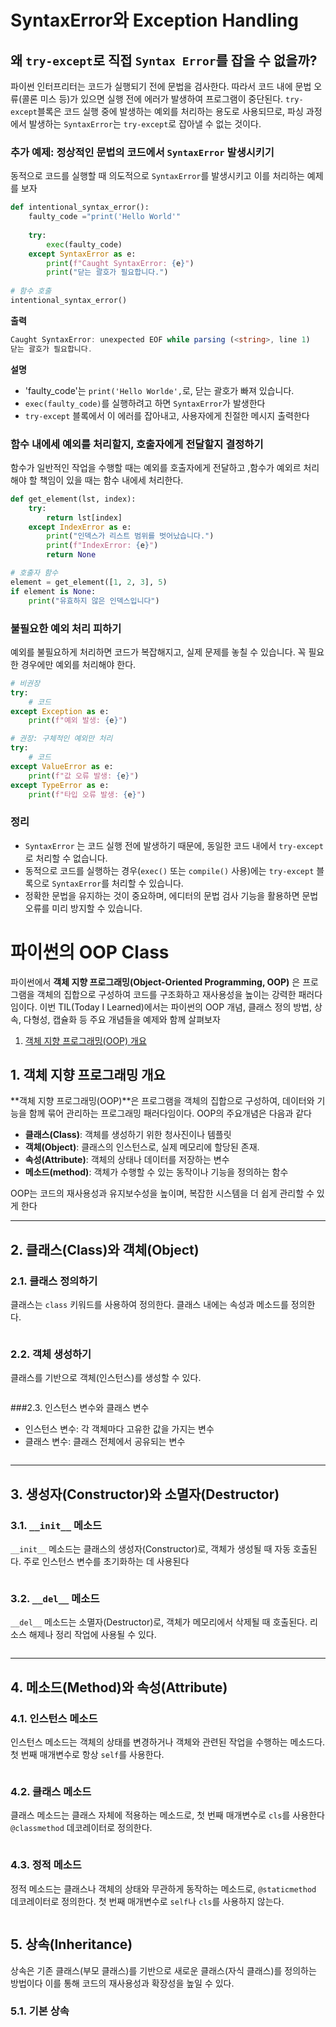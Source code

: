 # SyntaxError와 Exception Handling
## 왜 `try-except`로 직접 `Syntax Error`를 잡을 수 없을까?
파이썬 인터프리터는 코드가 실행되기 전에 문법을 검사한다. 따라서 코드 내에 문법 오류(콜론 미스 등)가 있으면 실행 전에 에러가 발생하여 프로그램이 중단된다.
`try-except`블록은 코드 실행 중에 발생하는 예외를 처리하는 용도로 사용되므로, 파싱 과정에서 발생하는 `SyntaxError`는 `try-except`로 잡아낼 수 없는 것이다.

### 추가 예제: 정상적인 문법의 코드에서 `SyntaxError` 발생시키기
동적으로 코드를 실행할 때 의도적으로 `SyntaxError`를 발생시키고 이를 처리하는 예제를 보자
```python
def intentional_syntax_error():
    faulty_code ="print('Hello World'"
    
    try:
        exec(faulty_code)
    except SyntaxError as e:
        print(f"Caught SyntaxError: {e}")
        print("닫는 괄호가 필요합니다.")
        
# 함수 호출
intentional_syntax_error()
```
**출력**
```typescript
Caught SyntaxError: unexpected EOF while parsing (<string>, line 1)
닫는 괄호가 필요합니다.
```

**설명**
- 'faulty_code'는 `print('Hello Worlde',`로, 닫는 괄호가 빠져 있습니다.
- `exec(faulty_code)`를 실행하려고 하면 `SyntaxError`가 발생한다
- `try-except` 블록에서 이 에러를 잡아내고, 사용자에게 친절한 메시지 출력한다

### 함수 내에세 예외를 처리할지, 호출자에게 전달할지 결정하기
함수가 일반적인 작업을 수행할 때는 예외를 호출자에게 전달하고 ,함수가 예외르 처리해야 할 책임이 있을 때는 함수 내에세 처리한다.
```python
def get_element(lst, index):
    try:
        return lst[index]
    except IndexError as e:
        print("인덱스가 리스트 범위를 벗어났습니다.")
        print(f"IndexError: {e}")
        return None

# 호출자 함수
element = get_element([1, 2, 3], 5)
if element is None:
    print("유효하지 않은 인덱스입니다")
```

### 불필요한 예외 처리 피하기
예외를 불필요하게 처리하면 코드가 복잡해지고, 실제 문제를 놓칠 수 있습니다. 꼭 필요한 경우에만 예외를 처리해야 한다.
```python
# 비권장
try:
    # 코드
except Exception as e:
    print(f"예외 발생: {e}")

# 권장: 구체적인 예외만 처리
try:
    # 코드
except ValueError as e:
    print(f"값 오류 발생: {e}")
except TypeError as e:
    print(f"타입 오류 발생: {e}")
```

### 정리
- `SyntaxError` 는 코드 실행 전에 발생하기 때문에, 동일한 코드 내에서 `try-except` 로 처리할 수 없습니다.
- 동적으로 코드를 실행하는 경우(`exec()` 또는 `compile()` 사용)에는 `try-except` 블록으로 `SyntaxError`를 처리할 수 있습니다.
- 정확한 문법을 유지하는 것이 중요하며, 에디터의 문법 검사 기능을 활용하면 문법 오류를 미리 방지할 수 있습니다.



# 파이썬의 OOP Class
파이썬에서 **객체 지향 프로그래밍(Object-Oriented Programming, OOP)** 은 프로그램을 객체의 집합으로 구성하여 코드를 구조화하고 재사용성을 높이는 강력한 패러다임이다.
이번 TIL(Today I Learned)에서는 파이썬의 OOP 개념, 클래스 정의 방법, 상속, 다형성, 캡슐화 등 주요 개념들을 예제와 함께 살펴보자

1. [객체 지향 프로그래밍(OOP) 개요](##1.-객체-지향-프로그래밍(OOP)-개요)


## 1. 객체 지향 프로그래밍 개요
**객체 지향 프로그래밍(OOP)**은 프로그램을 객체의 집합으로 구성하여, 데이터와 기능을 함께 묶어 관리하는 프로그래밍 패러다임이다. 
OOP의 주요개념은 다음과 같다
- **클래스(Class)**: 객체를 생성하기 위한 청사진이나 템플릿
- **객체(Object)**: 클래스의 인스턴스로, 실제 메모리에 할당된 존재.
- **속성(Attribute)**: 객체의 상태나 데이터를 저장하는 변수
- **메소드(method)**: 객체가 수행할 수 있는 동작이나 기능을 정의하는 함수

OOP는 코드의 재사용성과 유지보수성을 높이며, 복잡한 시스템을 더 쉽게 관리할 수 있게 한다

---
## 2. 클래스(Class)와 객체(Object)
### 2.1. 클래스 정의하기
클래스는 `class` 키워드를 사용하여 정의한다. 클래스 내에는 속성과 메소드를 정의한다.
```python

```
### 2.2. 객체 생성하기
클래스를 기반으로 객체(인스턴스)를 생성할 수 있다.
```python

```

###2.3. 인스턴스 변수와 클래스 변수
- 인스턴스 변수: 각 객체마다 고유한 값을 가지는 변수
- 클래스 변수: 클래스 전체에서 공유되는 변수
```python

```
---

## 3. 생성자(Constructor)와 소멸자(Destructor)
### 3.1. `__init__` 메소드
`__init__` 메소드는 클래스의 생성자(Constructor)로, 객체가 생성될 때 자동 호출된다. 
주로 인스턴스 변수를 초기화하는 데 사용된다
```python

```
### 3.2. `__del__` 메소드
`__del__` 메소드는 소멸자(Destructor)로, 객체가 메모리에서 삭제될 때 호출된다.
리소스 해제나 정리 작업에 사용될 수 있다.
```python

```
---

## 4. 메소드(Method)와 속성(Attribute)
### 4.1. 인스턴스 메소드
인스턴스 메소드는 객체의 상태를 변경하거나 객체와 관련된 작업을 수행하는 메소드다.
첫 번째 매개변수로 항상 `self`를 사용한다.
```python

```
### 4.2. 클래스 메소드
클래스 메소드는 클래스 자체에 적용하는 메소드로, 첫 번째 매개변수로 `cls`를 사용한다
`@classmethod` 데코레이터로 정의한다.
```python

```
### 4.3. 정적 메소드
정적 메소드는 클래스나 객체의 상태와 무관하게 동작하는 메소드로, 
`@staticmethod` 데코레이터로 정의한다. 첫 번째 매개변수로 `self`나 `cls`를 사용하지 않는다.

```python


```
## 5. 상속(Inheritance)
상속은 기존 클래스(부모 클래스)를 기반으로 새로운 클래스(자식 클래스)를 정의하는 방법이다
이를 통해 코드의 재사용성과 확장성을 높일 수 있다.
### 5.1. 기본 상속
```python

```